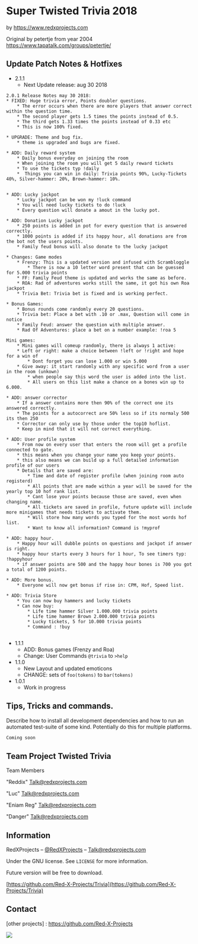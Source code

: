 
# Super Twisted Trivia 2018
by https://www.redxprojects.com

Original by petertje from year 2004
https://www.tapatalk.com/groups/petertje/

## Update Patch Notes & Hotfixes

* 2.1.1
    * Next Update release: aug 30 2018
```
2.0.1 Release Notes may 30 2018:
* FIXED: Huge trivia error, Points doubler questions.
    * The error occurs when there are more players that answer correct within the question time.
    * The second player gets 1.5 times the points instead of 0.5.
    * The third gets 1.33 times the points instead of 0.33 etc
    * This is now 100% fixed.

* UPGRADE: Theme and bug fix.
    * theme is upgraded and bugs are fixed.

* ADD: Daily reward system
    * Daily bonus everyday on joining the room
    * When joining the room you will get 5 daily reward tickets
    * To use the tickets typ !daily
    *  Things you can win in daily: Trivia points 90%, Lucky-Tickets 40%, Silver-hammer: 20%, Brown-hammer: 10%.


* ADD: Lucky jackpot
    * Lucky jackpot can be won my !luck command
    * You will need lucky tickets to do !luck
    * Every question will donate a amout in the lucky pot.

* ADD: Donation Lucky jackpot
    * 250 points is added in pot for every question that is answered correctly.
    * 1000 points is added if its happy hour, all donations are from the bot not the users points.
    * Family feud bonus will also donate to the lucky jackpot

* Changes: Game modes 
    * Frenzy: This is a updated version and infused with Scrambloggle
        * There is now a 10 letter word present that can be guessed for 5.000 trivia points
    * FF: Family Feud theme is updated and works the same as before.
    * ROA: Rad of adventures works still the same, it got his own Roa jackpot
    * Trivia Bet: Trivia bet is fixed and is working perfect.

* Bonus Games: 
    * Bonus rounds come randomly every 20 questions.
    * Trivia bet: Place a bet with .10 or .max, Question will come in notice
    * Family Feud: answer the question with multiple answer.
    * Rad Of Adventures: place a bet on a number example: !roa 5

Mini games: 
    * Mini games will comeup randomly, there is always 1 active:
    * Left or right: make a choice between !left or !right and hope for a win of 
        * Dont forget you can lose 1.000 or win 5.000 
    * Give away: it start randomly with any specific word from a user in the room (unkown) 
        * when people say this word the user is added into the list. 
        * All users on this list make a chance on a bones win up to 6.000.

* ADD: answer corrector
    * If a answer contains more then 90% of the correct one its answered correctly.
    * The points for a autocorrect are 50% less so if its normaly 500 its then 250
    * Corrector can only use by those under the top10 hoflist.
    * Keep in mind that it will not correct everything.

* ADD: User profile system
    * From now on every user that enters the room will get a profile connected to gate.
    * this means when you change your name you keep your points.
    * this also means we can build up a full detailed information profile of our users
    * Details that are saved are: 
        * Time and date of register profile (when joining room auto registerd)
        * All points that are made within a year will be saved for the yearly top 10 hof rank list.
        * Cant lose your points because those are saved, even when changing name.
        * All tickets are saved in profile, future update will include more minigames that needs tickets to activate them.
        * Will store how many words you typed for the most words hof list.
        * Want to know all information? Command is !myprof

* ADD: happy hour.
    * Happy hour will dubble points on questions and jackpot if answer is right.
    * happy hour starts every 3 hours for 1 hour, To see timers typ: !happyhour
    * if answer points are 500 and the happy hour bones is 700 you got a total of 1200 points.

* ADD: More bonus.
    * Everyone will now get bonus if rise in: CPM, Hof, Speed list.

* ADD: Trivia Store
    * You can now buy hammers and lucky tickets
    * Can now buy:
        * Life time hammer Silver 1.000.000 trivia points
        * Life time hammer Brown 2.000.000 trivia points
        * Lucky tickets, 5 for 10.000 trivia points
        * Command : !buy


```
* 1.1.1
    * ADD: Bonus games (Frenzy and Roa)
    * Change: User Commands `@trivia` to `>help` 
* 1.1.0
    * New Layout and updated emoticons
    * CHANGE: sets of `foo(tokens)` to `bar(tokens)`
* 1.0.1
    * Work in progress


## Tips, Tricks and commands.

Describe how to install all development dependencies and how to run an automated test-suite of some kind. Potentially do this for multiple platforms.

```sh
Coming soon
```

## Team Project Twisted Trivia
<a name="team-members"></a>Team Members

"Reddix" Talk@redxprojects.com

"Luc" Talk@redxprojects.com

"Eniam Reg" Talk@redxprojects.com

"Danger" Talk@redxprojects.com


## Information

RedXProjects – [@RedXProjects](https://www.facebook.com/RedXProjects/) – Talk@redxprojects.com

Under the GNU license. See ``LICENSE`` for more information.

Future version will be free to download.

[https://github.com/Red-X-Projects/Trivia](https://github.com/Red-X-Projects/Trivia)

## Contact

[website]: https://redxprojects.com
[facebook]: https://www.facebook.com/RedXProjects/
[email]: Talk@redxprojects.com
[other projects] : https://github.com/Red-X-Projects

<!-- Markdown link & img dfn's -->
[npm-image]: https://img.shields.io/npm/v/datadog-metrics.svg?style=flat-square
[npm-url]: https://npmjs.org/package/datadog-metrics
[npm-downloads]: https://img.shields.io/npm/dm/datadog-metrics.svg?style=flat-square
[travis-image]: https://img.shields.io/travis/dbader/node-datadog-metrics/master.svg?style=flat-square
[travis-url]: https://travis-ci.org/dbader/node-datadog-metrics
[wiki]: https://github.com/yourname/yourproject/wiki

<img src="https://www.redxprojects.com/img/jk.png">
